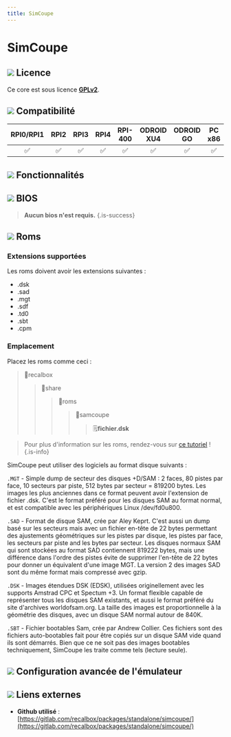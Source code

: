 ```yaml
---
title: SimCoupe
---
```


# SimCoupe



## ![](./gerald-g-parchment-background-or-border-5.svg) Licence

Ce core est sous licence [**GPLv2**](https://gitlab.com/recalbox/packages/standalone/simcoupe/-/blob/dev/License.txt).

## ![](./compatibility.png) Compatibilité

| RPI0/RPI1 | RPI2 | RPI3 | RPI4 | RPI-400 | ODROID XU4 | ODROID GO | PC x86 | PC X86\_64 |
| :---: | :---: | :---: | :---: | :---: | :---: | :---: | :---: | :---: |
| ✅ | ✅ | ✅ | ✅ | ✅ | ✅ | ✅ | ✅ | ✅ |

## ![](./cogwheel-145804_640.png) Fonctionnalités



## ![](./tqfp32.svg) BIOS


>**Aucun bios n'est requis.**
{.is-success}

## ![](./rom-30098_640.png) Roms

### **Extensions supportées**

Les roms doivent avoir les extensions suivantes :

* .dsk
* .sad
* .mgt
* .sdf
* .td0
* .sbt
* .cpm

### **Emplacement**

Placez les roms comme ceci : 

> 📁recalbox
>
> > 📁share
> >
> > > 📁roms
> > >
> > > > 📁samcoupe
> > > >
> > > > > 🗒**fichier.dsk**


>Pour plus d'information sur les roms, rendez-vous sur [ce tutoriel](/fr/tutoriels/jeux/generalite/les-roms-et-les-isos) !
{.is-info}

SimCoupe peut utiliser des logiciels au format disque suivants :

`.MGT` - Simple dump de secteur des disques +D/SAM : 2 faces, 80 pistes par face, 10 secteurs par piste, 512 bytes par secteur = 819200 bytes. Les images les plus anciennes dans ce format peuvent avoir l'extension de fichier .dsk. C'est le format préféré pour les disques SAM au format normal, et est compatible avec les périphériques Linux /dev/fd0u800.

`.SAD` - Format de disque SAM, crée par Aley Keprt. C'est aussi un dump basé sur les secteurs mais avec un fichier en-tête de 22 bytes permettant des ajustements géométriques sur les pistes par disque, les pistes par face, les secteurs par piste and les bytes par secteur. Les disques normaux SAM qui sont stockées au format SAD contiennent 819222 bytes, mais une différence dans l'ordre des pistes évite de supprimer l'en-tête de 22 bytes pour donner un équivalent d'une image MGT. La version 2 des images SAD sont du même format mais compressé avec gzip.

`.DSK` - Images étendues DSK \(EDSK\), utilisées originellement avec les supports Amstrad CPC et Spectum +3. Un format flexible capable de représenter tous les disques SAM existants, et aussi le format préféré du site d'archives worldofsam.org. La taille des images est proportionnelle à la géométrie des disques, avec un disque SAM normal autour de 840K.

`.SBT` - Fichier bootables Sam, crée par Andrew Collier. Ces fichiers sont des fichiers auto-bootables fait pour être copiés sur un disque SAM vide quand ils sont démarrés. Bien que ce ne soit pas des images bootables techniquement, SimCoupe les traite comme tels \(lecture seule\).

## ![](./hammer-28636_640.png) Configuration avancée de l'émulateur



## ![](./kisspng-web-development-world-wide-web-computer-icons-webs-world-wide-web-icon-png-5ab05c24477216.4540070115215073642927.png) Liens externes

* **Github utilisé** : [https://gitlab.com/recalbox/packages/standalone/simcoupe/](https://gitlab.com/recalbox/packages/standalone/simcoupe/)


